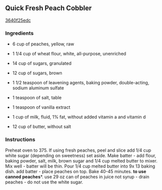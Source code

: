 ## Quick Fresh Peach Cobbler

[3640f25edc](http://www.food.com/recipe/quick-fresh-peach-cobbler-241344)

### Ingredients

 - 6 cup of peaches, yellow, raw

 - 1 1/4 cup of wheat flour, white, all-purpose, unenriched

 - 14 cup of sugars, granulated

 - 12 cup of sugars, brown

 - 1 1/2 teaspoon of leavening agents, baking powder, double-acting, sodium aluminum sulfate

 - 1 teaspoon of salt, table

 - 1 teaspoon of vanilla extract

 - 1 cup of milk, fluid, 1% fat, without added vitamin a and vitamin d

 - 12 cup of butter, without salt

### Instructions

Preheat oven to 375. If using fresh peaches, peel and slice add 1/4 cup white sugar (depending on sweetness) set aside. Make batter - add flour, baking powder, salt, milk, brown sugar and 1/4 cup melted butter to mixer. Mix well - batter will be thin. Pour 1/4 cup melted butter into 9x 13 baking dish. add batter - place peaches on top. Bake 40-45 minutes. **to use canned peaches***. use 29 oz can of peaches in juice not syrup - drain peaches - do not use the white sugar.